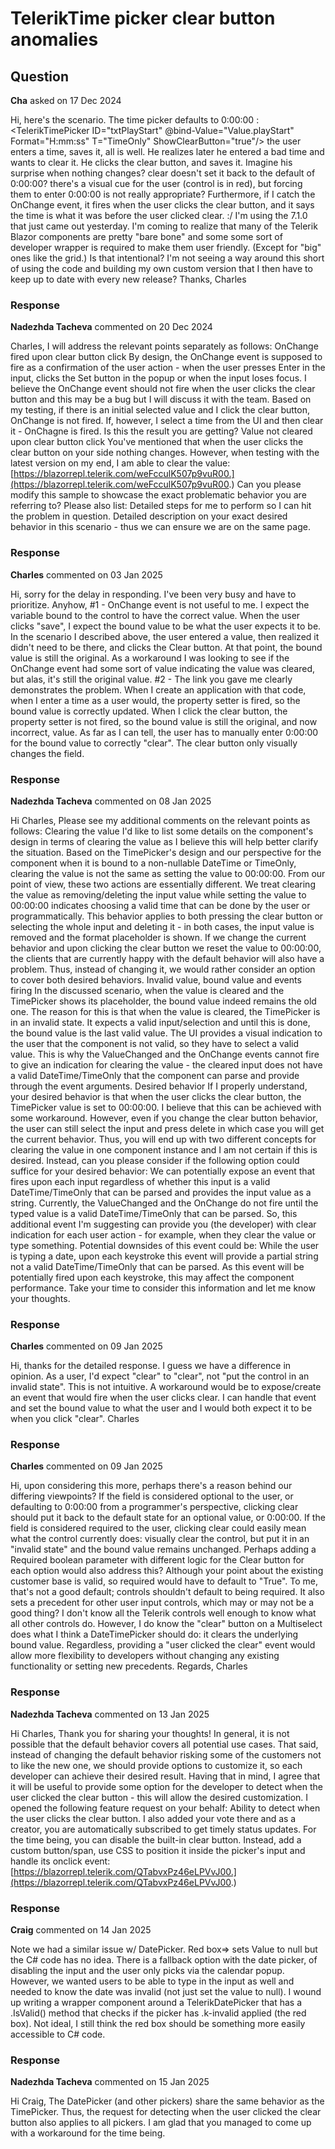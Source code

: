# TelerikTime picker clear button anomalies

## Question

**Cha** asked on 17 Dec 2024

Hi, here's the scenario. The time picker defaults to 0:00:00 <TimeOnly>: <TelerikTimePicker ID="txtPlayStart" @bind-Value="Value.playStart" Format="H:mm:ss" T="TimeOnly" ShowClearButton="true"/> the user enters a time, saves it, all is well. He realizes later he entered a bad time and wants to clear it. He clicks the clear button, and saves it. Imagine his surprise when nothing changes? clear doesn't set it back to the default of 0:00:00? there's a visual cue for the user (control is in red), but forcing them to enter 0:00:00 is not really appropriate? Furthermore, if I catch the OnChange event, it fires when the user clicks the clear button, and it says the time is what it was before the user clicked clear. :/ I'm using the 7.1.0 that just came out yesterday. I'm coming to realize that many of the Telerik Blazor components are pretty "bare bone" and some some sort of developer wrapper is required to make them user friendly. (Except for "big" ones like the grid.) Is that intentional? I'm not seeing a way around this short of using the code and building my own custom version that I then have to keep up to date with every new release? Thanks, Charles

### Response

**Nadezhda Tacheva** commented on 20 Dec 2024

Charles, I will address the relevant points separately as follows: OnChange fired upon clear button click By design, the OnChange event is supposed to fire as a confirmation of the user action - when the user presses Enter in the input, clicks the Set button in the popup or when the input loses focus. I believe the OnChange event should not fire when the user clicks the clear button and this may be a bug but I will discuss it with the team. Based on my testing, if there is an initial selected value and I click the clear button, OnChange is not fired. If, however, I select a time from the UI and then clear it - OnChagne is fired. Is this the result you are getting? Value not cleared upon clear button click You've mentioned that when the user clicks the clear button on your side nothing changes. However, when testing with the latest version on my end, I am able to clear the value: [https://blazorrepl.telerik.com/weFcculK507p9vuR00.](https://blazorrepl.telerik.com/weFcculK507p9vuR00.) Can you please modify this sample to showcase the exact problematic behavior you are referring to? Please also list: Detailed steps for me to perform so I can hit the problem in question. Detailed description on your exact desired behavior in this scenario - thus we can ensure we are on the same page.

### Response

**Charles** commented on 03 Jan 2025

Hi, sorry for the delay in responding. I've been very busy and have to prioritize. Anyhow, #1 - OnChange event is not useful to me. I expect the variable bound to the control to have the correct value. When the user clicks "save", I expect the bound value to be what the user expects it to be. In the scenario I described above, the user entered a value, then realized it didn't need to be there, and clicks the Clear button. At that point, the bound value is still the original. As a workaround I was looking to see if the OnChange event had some sort of value indicating the value was cleared, but alas, it's still the original value. #2 - The link you gave me clearly demonstrates the problem. When I create an application with that code, when I enter a time as a user would, the property setter is fired, so the bound value is correctly updated. When I click the clear button, the property setter is not fired, so the bound value is still the original, and now incorrect, value. As far as I can tell, the user has to manually enter 0:00:00 for the bound value to correctly "clear". The clear button only visually changes the field.

### Response

**Nadezhda Tacheva** commented on 08 Jan 2025

Hi Charles, Please see my additional comments on the relevant points as follows: Clearing the value I'd like to list some details on the component's design in terms of clearing the value as I believe this will help better clarify the situation. Based on the TimePicker's design and our perspective for the component when it is bound to a non-nullable DateTime or TimeOnly, clearing the value is not the same as setting the value to 00:00:00. From our point of view, these two actions are essentially different. We treat clearing the value as removing/deleting the input value while setting the value to 00:00:00 indicates choosing a valid time that can be done by the user or programmatically. This behavior applies to both pressing the clear button or selecting the whole input and deleting it - in both cases, the input value is removed and the format placeholder is shown. If we change the current behavior and upon clicking the clear button we reset the value to 00:00:00, the clients that are currently happy with the default behavior will also have a problem. Thus, instead of changing it, we would rather consider an option to cover both desired behaviors. Invalid value, bound value and events firing In the discussed scenario, when the value is cleared and the TimePicker shows its placeholder, the bound value indeed remains the old one. The reason for this is that when the value is cleared, the TimePicker is in an invalid state. It expects a valid input/selection and until this is done, the bound value is the last valid value. The UI provides a visual indication to the user that the component is not valid, so they have to select a valid value. This is why the ValueChanged and the OnChange events cannot fire to give an indication for clearing the value - the cleared input does not have a valid DateTime/TimeOnly that the component can parse and provide through the event arguments. Desired behavior If I properly understand, your desired behavior is that when the user clicks the clear button, the TimePicker value is set to 00:00:00. I believe that this can be achieved with some workaround. However, even if you change the clear button behavior, the user can still select the input and press delete in which case you will get the current behavior. Thus, you will end up with two different concepts for clearing the value in one component instance and I am not certain if this is desired. Instead, can you please consider if the following option could suffice for your desired behavior: We can potentially expose an event that fires upon each input regardless of whether this input is a valid DateTime/TimeOnly that can be parsed and provides the input value as a string. Currently, the ValueChanged and the OnChange do not fire until the typed value is a valid DateTime/TimeOnly that can be parsed. So, this additional event I'm suggesting can provide you (the developer) with clear indication for each user action - for example, when they clear the value or type something. Potential downsides of this event could be: While the user is typing a date, upon each keystroke this event will provide a partial string not a valid DateTime/TimeOnly that can be parsed. As this event will be potentially fired upon each keystroke, this may affect the component performance. Take your time to consider this information and let me know your thoughts.

### Response

**Charles** commented on 09 Jan 2025

Hi, thanks for the detailed response. I guess we have a difference in opinion. As a user, I'd expect "clear" to "clear", not "put the control in an invalid state". This is not intuitive. A workaround would be to expose/create an event that would fire when the user clicks clear. I can handle that event and set the bound value to what the user and I would both expect it to be when you click "clear". Charles

### Response

**Charles** commented on 09 Jan 2025

Hi, upon considering this more, perhaps there's a reason behind our differing viewpoints? If the field is considered optional to the user, or defaulting to 0:00:00 from a programmer's perspective, clicking clear should put it back to the default state for an optional value, or 0:00:00. If the field is considered required to the user, clicking clear could easily mean what the control currently does: visually clear the control, but put it in an "invalid state" and the bound value remains unchanged. Perhaps adding a Required boolean parameter with different logic for the Clear button for each option would also address this? Although your point about the existing customer base is valid, so required would have to default to "True". To me, that's not a good default; controls shouldn't default to being required. It also sets a precedent for other user input controls, which may or may not be a good thing? I don't know all the Telerik controls well enough to know what all other controls do. However, I do know the "clear" button on a Multiselect does what I think a DateTimePicker should do: it clears the underlying bound value. Regardless, providing a "user clicked the clear" event would allow more flexibility to developers without changing any existing functionality or setting new precedents. Regards, Charles

### Response

**Nadezhda Tacheva** commented on 13 Jan 2025

Hi Charles, Thank you for sharing your thoughts! In general, it is not possible that the default behavior covers all potential use cases. That said, instead of changing the default behavior risking some of the customers not to like the new one, we should provide options to customize it, so each developer can achieve their desired result. Having that in mind, I agree that it will be useful to provide some option for the developer to detect when the user clicked the clear button - this will allow the desired customization. I opened the following feature request on your behalf: Ability to detect when the user clicks the clear button. I also added your vote there and as a creator, you are automatically subscribed to get timely status updates. For the time being, you can disable the built-in clear button. Instead, add a custom button/span, use CSS to position it inside the picker's input and handle its onclick event: [https://blazorrepl.telerik.com/QTabvxPz46eLPVvJ00.](https://blazorrepl.telerik.com/QTabvxPz46eLPVvJ00.)

### Response

**Craig** commented on 14 Jan 2025

Note we had a similar issue w/ DatePicker. Red box=> sets Value to null but the C# code has no idea. There is a fallback option with the date picker, of disabling the input and the user only picks via the calendar popup. However, we wanted users to be able to type in the input as well and needed to know the date was invalid (not just set the value to null). I wound up writing a wrapper component around a TelerikDatePicker that has a .IsValid() method that checks if the picker has .k-invalid applied (the red box). Not ideal, I still think the red box should be something more easily accessible to C# code.

### Response

**Nadezhda Tacheva** commented on 15 Jan 2025

Hi Craig, The DatePicker (and other pickers) share the same behavior as the TimePicker. Thus, the request for detecting when the user clicked the clear button also applies to all pickers. I am glad that you managed to come up with a workaround for the time being.
